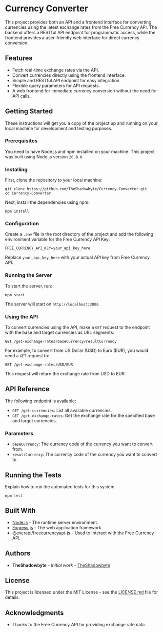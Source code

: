 # Currency Converter

This project provides both an API and a frontend interface for converting currencies using the latest exchange rates from the Free Currency API. The backend offers a RESTful API endpoint for programmatic access, while the frontend provides a user-friendly web interface for direct currency conversion.

## Features

- Fetch real-time exchange rates via the API.
- Convert currencies directly using the frontend interface.
- Simple and RESTful API endpoint for easy integration.
- Flexible query parameters for API requests.
- A web frontend for immediate currency conversion without the need for API calls.

## Getting Started

These instructions will get you a copy of the project up and running on your local machine for development and testing purposes.

### Prerequisites

You need to have Node.js and npm installed on your machine. This project was built using Node.js version `20.8.0`.

### Installing

First, clone the repository to your local machine:

    git clone https://github.com/TheShadowbyte/Currency-Converter.git
    cd Currency-Converter

Next, install the dependencies using npm:

    npm install

### Configuration

Create a `.env` file in the root directory of the project and add the following environment variable for the Free Currency API Key:

    FREE_CURRENCY_API_KEY=your_api_key_here

Replace `your_api_key_here` with your actual API key from Free Currency API.

### Running the Server

To start the server, run:

    npm start

The server will start on `http://localhost:3000`.

### Using the API

To convert currencies using the API, make a `GET` request to the endpoint with the base and target currencies as URL segments:

    GET /get-exchange-rates/baseCurrency/resultCurrency

For example, to convert from US Dollar (USD) to Euro (EUR), you would send a `GET` request to:

    GET /get-exchange-rates/USD/EUR

This request will return the exchange rate from USD to EUR.

## API Reference

The following endpoint is available:

- `GET /get-currencies`: List all available currencies.
- `GET /get-exchange-rates`: Get the exchange rate for the specified base and target currencies.

### Parameters

- `baseCurrency`: The currency code of the currency you want to convert from.
- `resultCurrency`: The currency code of the currency you want to convert to.

## Running the Tests

Explain how to run the automated tests for this system.

    npm test

## Built With

- [Node.js](https://nodejs.org/) - The runtime server environment.
- [Express.js](https://expressjs.com/) - The web application framework.
- [@everapi/freecurrencyapi-js](https://github.com/link-to/freecurrencyapi-js) - Used to interact with the Free Currency API.

## Authors

- **TheShadowbyte** - *Initial work* - [TheShadowbyte](https://github.com/TheShadowbyte)

## License

This project is licensed under the MIT License - see the [LICENSE.md](LICENSE.md) file for details.

## Acknowledgments

- Thanks to the Free Currency API for providing exchange rate data.
